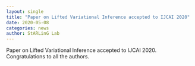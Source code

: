 ```yaml
---
layout: single
title: "Paper on Lifted Variational Inference accepted to IJCAI 2020"
date: 2020-05-08
categories: news
author: StARLinG Lab
---
```


Paper on Lifted Variational Inference accepted to IJCAI 2020. Congratulations to all the authors.
